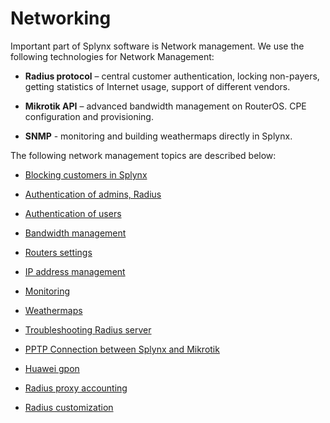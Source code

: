  Networking
 ==========

Important part of Splynx software is Network management. We use the following technologies for Network Management:

* **Radius protocol** – central customer authentication, locking non-payers, getting statistics of Internet usage, support of different vendors.

* **Mikrotik API** – advanced bandwidth management on RouterOS. CPE configuration and provisioning.

* **SNMP** - monitoring and building weathermaps directly in Splynx.

The following network management topics are described below:

* [ Blocking customers in Splynx](networking/blocking_customers/blocking_customers.md)

* [ Authentication of admins, Radius](networking/authentication_admins_radius/authentication_admins_radius.md)

* [ Authentication of users](networking/authentication_users/authentication_users.md)

* [ Bandwidth management](networking/bandwidth_management/bandwidth_management.md)

* [ Routers settings](networking/router_settings/router_settings.md)

* [ IP address management](networking/ip_address_maanagement/ip_address_maanagement.md)

* [ Monitoring](networking/monitoring/monitoring.md)

* [ Weathermaps](networking/weathermaps/weathermaps.md)

* [ Troubleshooting Radius server](networking/troubleshooting_radius/troubleshooting_radius.md)

* [ PPTP Connection between Splynx and Mikrotik](networking/pptp_splynx_mikrotik/pptp_splynx_mikrotik.md)

* [Huawei gpon](networking/huawei_gpon/huawei_gpon.md)

* [Radius proxy accounting](networking/radius_proxy_accounting/radius_proxy_accounting.md)

* [Radius customization](networking/radius_customization/radius_customization.md)
